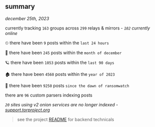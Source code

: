 
## summary
_december 25th, 2023_

currently tracking `163` groups across `299` relays & mirrors - _`102` currently online_

⏲ there have been `9` posts within the `last 24 hours`

🦈 there have been `245` posts within the `month of december`

🪐 there have been `1053` posts within the `last 90 days`

🏚 there have been `4560` posts within the `year of 2023`

🦕 there have been `9250` posts `since the dawn of ransomwatch`

there are `96` custom parsers indexing posts

_`20` sites using v2 onion services are no longer indexed - [support.torproject.org](https://support.torproject.org/onionservices/v2-deprecation/)_

> see the project [README](https://github.com/joshhighet/ransomwatch#ransomwatch--) for backend technicals
